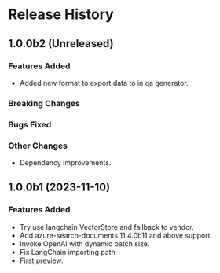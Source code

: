 # Release History

## 1.0.0b2 (Unreleased)

### Features Added
 - Added new format to export data to in qa generator.

### Breaking Changes

### Bugs Fixed

### Other Changes

- Dependency improvements.

## 1.0.0b1 (2023-11-10)

### Features Added
- Try use langchain VectorStore and fallback to vendor.
- Add azure-search-documents 11.4.0b11 and above support.
- Invoke OpenAI with dynamic batch size.
- Fix LangChain importing path
- First preview.